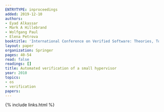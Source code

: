 ```yaml
---
ENTRYTYPE: inproceedings
added: 2019-12-10
authors:
- Eyad Alkassar
- Mark A Hillebrand
- Wolfgang Paul
- Elena Petrova
booktitle: 'International Conference on Verified Software: Theories, Tools, and Experiments'
layout: paper
organization: Springer
pages: 40-54
read: false
readings: []
title: Automated verification of a small hypervisor
year: 2010
topics:
- os
- verification
papers:
---
```


{% include links.html %}
